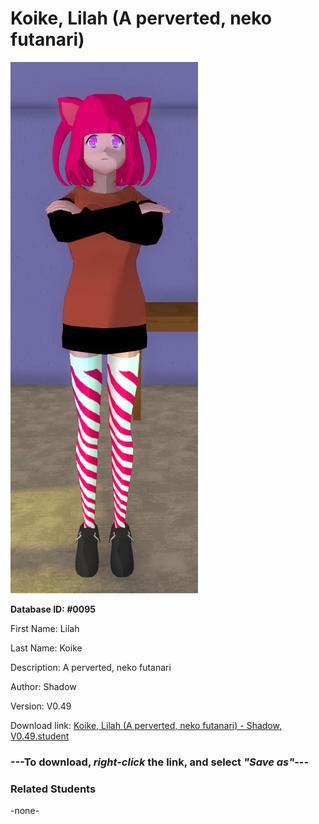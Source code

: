 # Koike, Lilah (A perverted, neko futanari)

<img src="../../Files/Images/Koike, Lilah (A perverted, neko futanari).png" title="Koike, Lilah (A perverted, neko futanari) - Shadow, V0.49">

**Database ID: #0095**

First Name: Lilah

Last Name: Koike

Description: A perverted, neko futanari

Author: Shadow

Version: V0.49

Download link: <a href="https://raw.githubusercontent.com/Arbiter1223/Daigaku-Gurashi-Custom-Students/master/Files/Student%20Files/Koike%2C%20Lilah%20(A%20perverted%2C%20neko%20futanari)%20-%20Shadow%2C%20V0.49.student">Koike, Lilah (A perverted, neko futanari) - Shadow, V0.49.student</a>

### ---**To download, _right-click_ the link, and select _"Save as"_**---

### Related Students

-none-
